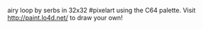 airy loop by serbs in 32x32 #pixelart using the C64 palette. Visit http://paint.lo4d.net/ to draw your own! 